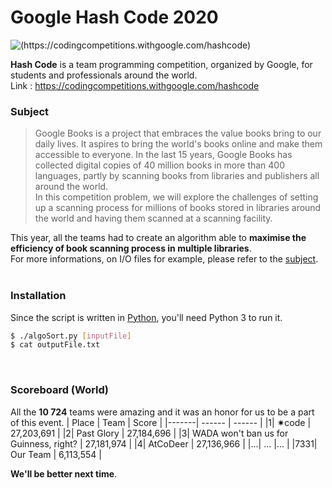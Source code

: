 # Google Hash Code 2020

![(https://codingcompetitions.withgoogle.com/hashcode)](https://www.google.com/images/branding/googlelogo/2x/googlelogo_color_272x92dp.png)

**Hash Code** is a team programming competition, organized by Google, for students and professionals around the world.\
Link : https://codingcompetitions.withgoogle.com/hashcode

### Subject
> Google Books is a project that embraces the value books bring to our daily lives. It aspires to bring the world's books online and make them accessible to everyone. In the last 15 years, Google Books has collected digital copies of 40 million books in more than 400 languages, partly by scanning books from libraries and publishers all around the world.
\
In this competition problem, we will explore the challenges of setting up a scanning process for millions of books stored in libraries around the world and having them scanned at a scanning facility.

This year, all the teams had to create an algorithm able to **maximise the efficiency of book scanning process in multiple libraries**.\
For more informations, on I/O files for example, please refer to the [subject](https://github.com/Harmos274/GoogleHashCode2020/blob/master/hashcode_2020_online_qualification_round.pdf).\
<br>

### Installation

Since the script is written in [Python](https://www.python.org/), you'll need Python 3 to run it.

```sh
$ ./algoSort.py [inputFile]
$ cat outputFile.txt
```
<br>

### Scoreboard (World)

All the **10 724** teams were amazing and it was an honor for us to be a part of this event.
| Place | Team | Score |
|-------| ------ | ------ |
|1| ✷code | 27,203,691 |
|2| Past Glory | 27,184,696 |
|3| WADA won't ban us for Guinness, right? | 27,181,974 |
|4| AtCoDeer | 27,136,966 |
|...| ... |... |
|7331| Our Team |  6,113,554  |

**We'll be better next time**.
